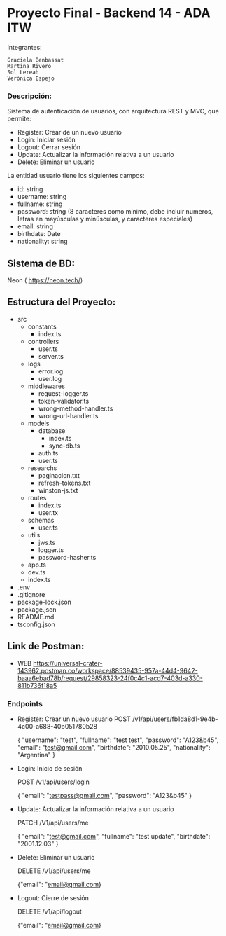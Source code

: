 # Proyecto Final - Backend 14 - ADA ITW

Integrantes:

    Graciela Benbassat
    Martina Rivero
    Sol Lereah
    Verónica Espejo

### Descripción:

Sistema de autenticación de usuarios, con arquitectura REST y MVC, que permite:

- Register: Crear de un nuevo usuario
- Login: Iniciar sesión
- Logout: Cerrar sesión
- Update: Actualizar la información relativa a un usuario
- Delete: Eliminar un usuario

La entidad usuario tiene los siguientes campos:

- id: string
- username: string
- fullname: string
- password: string (8 caracteres como mínimo, debe incluir numeros, letras en mayúsculas y minúsculas, y caracteres especiales)
- email: string
- birthdate: Date
- nationality: string


## Sistema de BD: 
  Neon ( https://neon.tech/)


## Estructura del Proyecto:

- src
  - constants
    - index.ts
  - controllers
    - user.ts
    - server.ts
  - logs
    - error.log
    - user.log
  - middlewares
    - request-logger.ts
    - token-validator.ts
    - wrong-method-handler.ts
    - wrong-url-handler.ts
  - models
    - database
      - index.ts
      - sync-db.ts
    - auth.ts
    - user.ts
  - researchs
    - paginacion.txt
    - refresh-tokens.txt
    - winston-js.txt
  - routes
    - index.ts
    - user.tx
  - schemas
    - user.ts
  - utils
    - jws.ts
    - logger.ts
    - password-hasher.ts
  - app.ts
  - dev.ts
  - index.ts
- .env
- .gitignore
- package-lock.json
- package.json
- README.md
- tsconfig.json


## Link de Postman:

- WEB
  https://universal-crater-143962.postman.co/workspace/88539435-957a-44d4-9642-baaa6ebad78b/request/29858323-24f0c4c1-acd7-403d-a330-811b736f18a5

### Endpoints  

- Register: Crear un nuevo usuario
  POST /v1/api/users/fb1da8d1-9e4b-4c00-a688-40b051780b28

  {
    "username": "test",
    "fullname": "test test",
    "password": "A123&b45",
    "email": "test@gmail.com",
    "birthdate": "2010.05.25",
    "nationality": "Argentina"
  }

- Login: Inicio de sesión

  POST /v1/api/users/login

  {
    "email": "testpass@gmail.com",
    "password": "A123&b45"
  }  

- Update: Actualizar la información relativa a un usuario

  PATCH /V1/api/users/me

  {
    "email": "test@gmail.com",
    "fullname": "test update",
    "birthdate": "2001.12.03"
  }

- Delete: Eliminar un usuario

  DELETE /v1/api/users/me

  {"email": "email@gmail.com}

- Logout: Cierre de sesión

  DELETE /v1/api/logout 

  {"email": "email@gmail.com}





